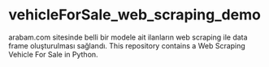 # vehicleForSale_web_scraping_demo
arabam.com sitesinde belli bir modele ait ilanların web scraping ile data frame oluşturulması sağlandı.
This repository contains a Web Scraping Vehicle For Sale in Python. 
